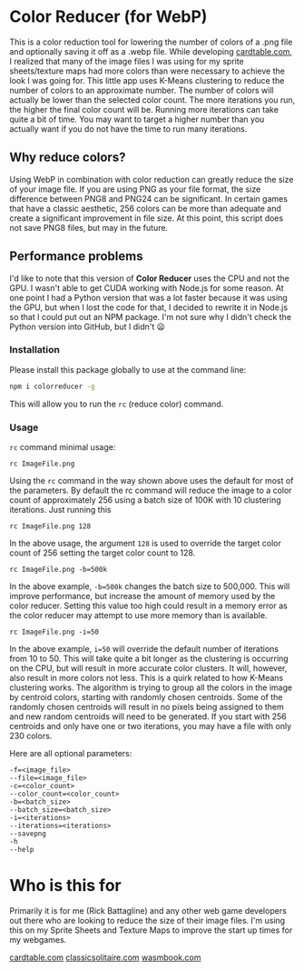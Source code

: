 # Color Reducer (for WebP)
This is a color reduction tool for lowering the number of colors of a .png file and optionally saving it off as a .webp file.  While developing [cardtable.com](https://cardtable.com), I realized that many of the image files I was using for my sprite sheets/texture maps had more colors than were necessary to achieve the look I was going for.  This little app uses K-Means clustering to reduce the number of colors to an approximate number.  The number of colors will actually be lower than the selected color count.  The more iterations you run, the higher the final color count will be.  Running more iterations can take quite a bit of time.  You may want to target a higher number than you actually want if you do not have the time to run many iterations. 

## Why reduce colors?

Using WebP in combination with color reduction can greatly reduce the size of your image file.  If you are using PNG as your file format, the size difference between PNG8 and PNG24 can be significant.  In certain games that have a classic aesthetic, 256 colors can be more than adequate and create a significant improvement in file size.  At this point, this script does not save PNG8 files, but may in the future.


## Performance problems

I'd like to note that this version of **Color Reducer** uses the CPU and not the GPU.  I wasn't able to get CUDA working with Node.js for some reason.  At one point I had a Python version that was a lot faster because it was using the GPU, but when I lost the code for that, I decided to rewrite it in Node.js so that I could put out an NPM package.  I'm not sure why I didn't check the Python version into GitHub, but I didn't :frowning:

### Installation

Please install this package globally to use at the command line:
```bash
npm i colorreducer -g
```

This will allow you to run the `rc` (reduce color) command.

### Usage

`rc` command minimal usage:
```
rc ImageFile.png
```

Using the `rc` command in the way shown above uses the default for most of the parameters.  By default the rc command will reduce the image to a color count of approximately 256 using a batch size of 100K with 10 clustering iterations.  Just running this 

```
rc ImageFile.png 128
```

In the above usage, the argument `128` is used to override the target color count of 256 setting the target color count to 128.


```
rc ImageFile.png -b=500k
```

In the above example, `-b=500k` changes the batch size to 500,000.  This will improve performance, but increase the amount of memory used by the color reducer.  Setting this value too high could result in a memory error as the color reducer may attempt to use more memory than is available.

```
rc ImageFile.png -i=50
```

In the above example, `i=50` will override the default number of iterations from 10 to 50.  This will take quite a bit longer as the clustering is occurring on the CPU, but will result in more accurate color clusters.  It will, however, also result in more colors not less.  This is a quirk related to how K-Means clustering works.  The algorithm is trying to group all the colors in the image by centroid colors, starting with randomly chosen centroids.  Some of the randomly chosen centroids will result in no pixels being assigned to them and new random centroids will need to be generated.  If you start with 256 centroids and only have one or two iterations, you may have a file with only 230 colors.

Here are all optional parameters:
```
-f=<image_file>
--file=<image_file>
-c=<color_count>
--color_count=<color_count>
-b=<batch_size>
--batch_size=<batch_size>
-i=<iterations>
--iterations=<iterations>
--savepng
-h 
--help
```

# Who is this for

Primarily it is for me (Rick Battagline) and any other web game developers out there who are looking to reduce the size of their image files.  I'm using this on my Sprite Sheets and Texture Maps to improve the start up times for my webgames.

[cardtable.com](https://cardtable.com)
[classicsolitaire.com](https://classicsolitaire.com)
[wasmbook.com](https://wasmbook.com)